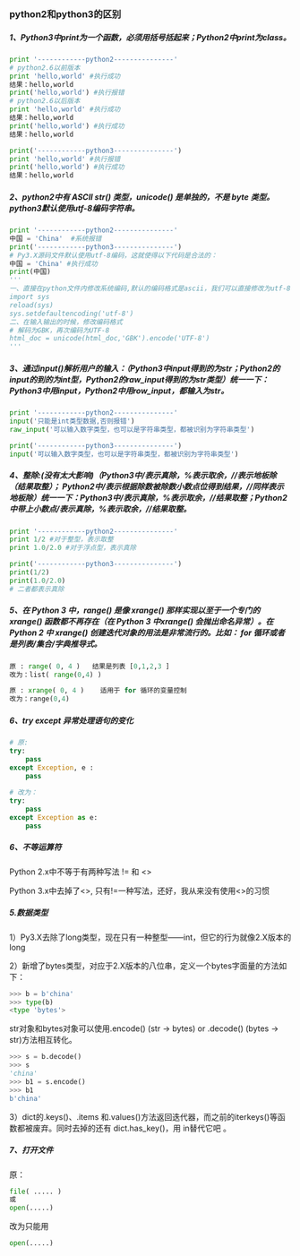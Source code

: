 ###  python2和python3的区别

##### 1、Python3中print为一个函数，必须用括号括起来；Python2中print为class。

```python 
print '------------python2---------------'
# python2.6以前版本
print 'hello,world' #执行成功
结果：hello,world
print('hello,world') #执行报错
# python2.6以后版本
print 'hello,world' #执行成功
结果：hello,world
print('hello,world') #执行成功
结果：hello,world

print('------------python3---------------')
print 'hello,world' #执行报错
print('hello,world') #执行成功
结果：hello,world
```

##### 2、python2中有 ASCII str() 类型，unicode() 是单独的，不是 byte 类型。python3默认使用utf-8编码字符串。

```python
print '------------python2---------------'
中国 = 'China'  #系统报错
print('------------python3---------------')
# Py3.X源码文件默认使用utf-8编码，这就使得以下代码是合法的： 
中国 = 'China' #执行成功
print(中国)
'''
一、直接在python文件内修改系统编码,默认的编码格式是ascii，我们可以直接修改为utf-8
import sys
reload(sys)
sys.setdefaultencoding('utf-8')
二、在输入输出的时候，修改编码格式
# 解码为GBK，再次编码为UTF-8
html_doc = unicode(html_doc,'GBK').encode('UTF-8')
'''
```

##### 3、通过input()解析用户的输入：（Python3中input得到的为str；Python2的input的到的为int型，Python2的raw_input得到的为str类型）统一一下：Python3中用input，Python2中用row_input，都输入为str。

```python
print '------------python2---------------'
input('只能是int类型数据,否则报错')
raw_input('可以输入数字类型，也可以是字符串类型，都被识别为字符串类型')

print('------------python3---------------')
input('可以输入数字类型，也可以是字符串类型，都被识别为字符串类型')
```

##### 4、整除:(没有太大影响)（Python3中/表示真除，%表示取余，//表示地板除（结果取整）； Python2中/表示根据除数被除数小数点位得到结果，//同样表示地板除）统一一下：Python3中/表示真除，%表示取余，//结果取整；Python2中带上小数点/表示真除，%表示取余，//结果取整。

```python
print '------------python2---------------'
print 1/2 #对于整型，表示取整
print 1.0/2.0 #对于浮点型，表示真除

print('------------python3---------------')
print(1/2)
print(1.0/2.0)
# 二者都表示真除
```

##### 5、在 Python 3 中，range() 是像 xrange() 那样实现以至于一个专门的 xrange() 函数都不再存在（在 Python 3 中xrange() 会抛出命名异常）。在 Python 2 中 xrange() 创建迭代对象的用法是非常流行的。比如： for 循环或者是列表/集合/字典推导式。

```python
原 : range( 0, 4 )   结果是列表 [0,1,2,3 ]
改为：list( range(0,4) )

原 : xrange( 0, 4 )    适用于 for 循环的变量控制
改为：range(0,4)
```

##### 6、try except 异常处理语句的变化

```python
# 原: 
try:
	pass
except Exception, e :
	pass
     	
# 改为：
try:
	pass
except Exception as e:
	pass
```

##### 6、不等运算符

Python 2.x中不等于有两种写法 != 和 <>

Python 3.x中去掉了<>, 只有!=一种写法，还好，我从来没有使用<>的习惯

##### 5.数据类型

1）Py3.X去除了long类型，现在只有一种整型——int，但它的行为就像2.X版本的long

2）新增了bytes类型，对应于2.X版本的八位串，定义一个bytes字面量的方法如下：

```python
>>> b = b'china' 
>>> type(b) 
<type 'bytes'> 
```

str对象和bytes对象可以使用.encode() (str -> bytes) or .decode() (bytes -> str)方法相互转化。

```python
>>> s = b.decode() 
>>> s 
'china' 
>>> b1 = s.encode() 
>>> b1 
b'china' 
```

3）dict的.keys()、.items 和.values()方法返回迭代器，而之前的iterkeys()等函数都被废弃。同时去掉的还有 dict.has_key()，用 in替代它吧 。

##### 7、**打开文件**

原：

```python
file( ..... )
或 
open(.....)
```

改为只能用

```python
open(.....)
```